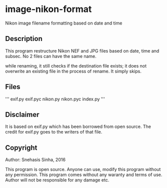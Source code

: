 image-nikon-format
==================

Nikon image filename formatting based on date and time


Description
-----------

This program restructure Nikon NEF and JPG files 
based on date, time and subsec. No 2 files can have
the same name.

while renaming, it still checks if the destination 
file exists; it does not overwrite an existing file
in the process of rename. It simply skips.


Files
-----

'''
exif.py
	exif.pyc
nikon.py
	nikon.pyc
index.py
'''

Disclaimer
----------

It is based on exif.py which has been borrowed from 
open source. The credit for exif.py goes to the 
writers of that file.


Copyright
---------

Author: Snehasis Sinha, 2016

This program is open source. Anyone can use, modify
this program without any permission. This program
comes without any waranty and terms of use. Author
will not be responsible for any damage etc.
